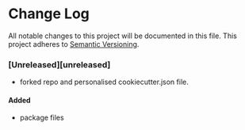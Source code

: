 # Change Log
All notable changes to this project will be documented in this file.
This project adheres to [Semantic Versioning](http://semver.org/).

### [Unreleased][unreleased]
- forked repo and personalised cookiecutter.json file. 

#### Added
- package files
